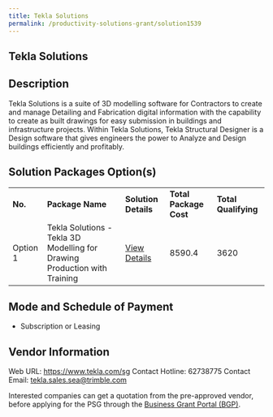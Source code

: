 ```yaml
---
title: Tekla Solutions
permalink: /productivity-solutions-grant/solution1539
---
```


## Tekla Solutions

## Description

Tekla Solutions is a suite of 3D modelling software for Contractors to create and manage Detailing and Fabrication digital information with the capability to create as built drawings for easy submission in buildings and infrastructure projects. Within Tekla Solutions, Tekla Structural Designer is a Design software that gives engineers the power to Analyze and Design buildings efficiently and profitably.

## Solution Packages Option(s)

<table>
<tr>
<td><b>No.</b></td>
<td><b>Package Name</b></td>
<td><b>Solution Details</b></td>
<td><b>Total Package Cost</b></td>
<td><b>Total Qualifying</b></td>
</tr>
<tr>
<td>Option 1</td>
<td>Tekla Solutions - Tekla 3D Modelling for Drawing Production with Training</td>
<td><a href='https://www.gobusiness.gov.sg/images/psg/Desentitised_Trimble_Annex_3_CR_wef_31_Mar_2022_Part_5.pdf'>View Details</a></td>
<td>8590.4</td>
<td>3620</td>
</tr>
</table>

## Mode and Schedule of Payment

 - Subscription or Leasing

## Vendor Information

 Web URL: https://www.tekla.com/sg 
Contact Hotline: 62738775 
Contact Email: tekla.sales.sea@trimble.com 


Interested companies can get a quotation from the pre-approved vendor, before applying for the PSG through the <a href='https://www.businessgrants.gov.sg/'>Business Grant Portal (BGP)</a>.
